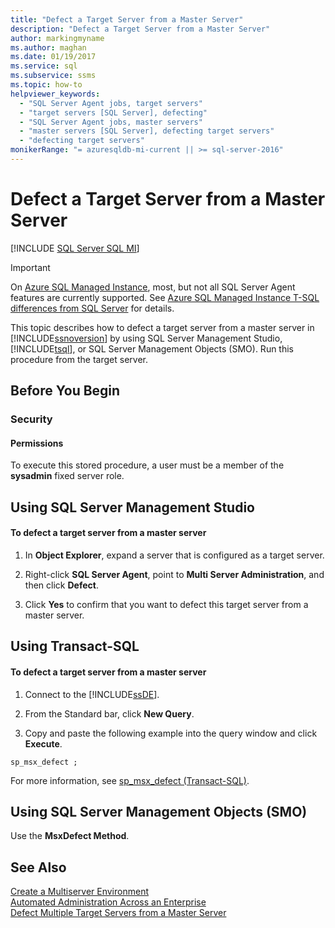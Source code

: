 ```yaml
---
title: "Defect a Target Server from a Master Server"
description: "Defect a Target Server from a Master Server"
author: markingmyname
ms.author: maghan
ms.date: 01/19/2017
ms.service: sql
ms.subservice: ssms
ms.topic: how-to
helpviewer_keywords:
  - "SQL Server Agent jobs, target servers"
  - "target servers [SQL Server], defecting"
  - "SQL Server Agent jobs, master servers"
  - "master servers [SQL Server], defecting target servers"
  - "defecting target servers"
monikerRange: "= azuresqldb-mi-current || >= sql-server-2016"
---
```

# Defect a Target Server from a Master Server
[!INCLUDE [SQL Server SQL MI](../../includes/applies-to-version/sql-asdbmi.md)]

> [!IMPORTANT]  
> On [Azure SQL Managed Instance](/azure/sql-database/sql-database-managed-instance), most, but not all SQL Server Agent features are currently supported. See [Azure SQL Managed Instance T-SQL differences from SQL Server](/azure/sql-database/sql-database-managed-instance-transact-sql-information#sql-server-agent) for details.

This topic describes how to defect a target server from a master server in [!INCLUDE[ssnoversion](../../includes/ssnoversion-md.md)] by using SQL Server Management Studio, [!INCLUDE[tsql](../../includes/tsql-md.md)], or SQL Server Management Objects (SMO). Run this procedure from the target server.  
  
## <a name="BeforeYouBegin"></a>Before You Begin  
  
### <a name="Security"></a>Security  
  
#### <a name="Permissions"></a>Permissions  
To execute this stored procedure, a user must be a member of the **sysadmin** fixed server role.  
  
## <a name="SSMSProcedure"></a>Using SQL Server Management Studio  
  
#### To defect a target server from a master server  
  
1.  In **Object Explorer**, expand a server that is configured as a target server.  
  
2.  Right-click **SQL Server Agent**, point to **Multi Server Administration**, and then click **Defect**.  
  
3.  Click **Yes** to confirm that you want to defect this target server from a master server.  
  
## <a name="TsqlProcedure"></a>Using Transact-SQL  
  
#### To defect a target server from a master server  
  
1.  Connect to the [!INCLUDE[ssDE](../../includes/ssde-md.md)].  
  
2.  From the Standard bar, click **New Query**.  
  
3.  Copy and paste the following example into the query window and click **Execute**.  
  
```  
sp_msx_defect ;  
```  
  
For more information, see [sp_msx_defect (Transact-SQL)](../../relational-databases/system-stored-procedures/sp-msx-defect-transact-sql.md).  
  
## <a name="PowerShellProcedure"></a>Using SQL Server Management Objects (SMO)  
Use the **MsxDefect Method**.  
  
## See Also  
[Create a Multiserver Environment](../../ssms/agent/create-a-multiserver-environment.md)  
[Automated Administration Across an Enterprise](../../ssms/agent/automated-administration-across-an-enterprise.md)  
[Defect Multiple Target Servers from a Master Server](../../ssms/agent/defect-multiple-target-servers-from-a-master-server.md)  

